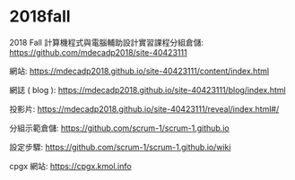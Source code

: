 # 2018fall
2018 Fall 計算機程式與電腦輔助設計實習課程分組倉儲: https://github.com/mdecadp2018/site-40423111

網站: https://mdecadp2018.github.io/site-40423111/content/index.html

網誌 ( blog ): https://mdecadp2018.github.io/site-40423111/blog/index.html

投影片: https://mdecadp2018.github.io/site-40423111/reveal/index.html#/

分組示範倉儲: https://github.com/scrum-1/scrum-1.github.io

設定步驟: https://github.com/scrum-1/scrum-1.github.io/wiki

cpgx 網站: https://cpgx.kmol.info
